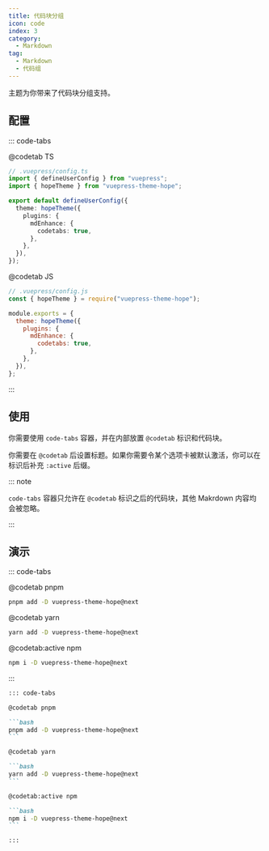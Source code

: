 ```yaml
---
title: 代码块分组
icon: code
index: 3
category:
  - Markdown
tag:
  - Markdown
  - 代码组
---
```


主题为你带来了代码块分组支持。

<!-- more -->

## 配置

::: code-tabs

@codetab TS

```ts {8-10}
// .vuepress/config.ts
import { defineUserConfig } from "vuepress";
import { hopeTheme } from "vuepress-theme-hope";

export default defineUserConfig({
  theme: hopeTheme({
    plugins: {
      mdEnhance: {
        codetabs: true,
      },
    },
  }),
});
```

@codetab JS

```js {7-9}
// .vuepress/config.js
const { hopeTheme } = require("vuepress-theme-hope");

module.exports = {
  theme: hopeTheme({
    plugins: {
      mdEnhance: {
        codetabs: true,
      },
    },
  }),
};
```

:::

## 使用

你需要使用 `code-tabs` 容器，并在内部放置 `@codetab` 标识和代码块。

你需要在 `@codetab` 后设置标题。如果你需要令某个选项卡被默认激活，你可以在标识后补充 `:active` 后缀。

::: note

`code-tabs` 容器只允许在 `@codetab` 标识之后的代码块，其他 Makrdown 内容均会被忽略。

:::

## 演示

::: code-tabs

@codetab pnpm

```bash
pnpm add -D vuepress-theme-hope@next
```

@codetab yarn

```bash
yarn add -D vuepress-theme-hope@next
```

@codetab:active npm

```bash
npm i -D vuepress-theme-hope@next
```

:::

````md
::: code-tabs

@codetab pnpm

```bash
pnpm add -D vuepress-theme-hope@next
```

@codetab yarn

```bash
yarn add -D vuepress-theme-hope@next
```

@codetab:active npm

```bash
npm i -D vuepress-theme-hope@next
```

:::
````
